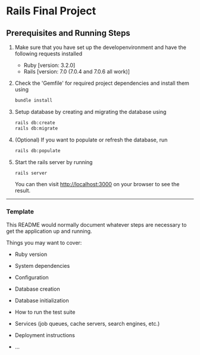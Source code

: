# Rails Final Project

## Prerequisites and Running Steps

1. Make sure that you have set up the developenvironment and have the following requests installed
    - Ruby [version: 3.2.0]
    - Rails [version: 7.0 (7.0.4 and 7.0.6 all work)]

2. Check the 'Gemfile' for required project dependencies and install them using

    ```bash
    bundle install
    ```

3. Setup database by creating and migrating the database using

    ```bash
    rails db:create
    rails db:migrate
    ```

4. (Optional) If you want to populate or refresh the database, run
    
    ```bash
    rails db:populate
    ```

5. Start the rails server by running

    ```bash
    rails server
    ```
    You can then visit [http://localhost:3000](http://localhost:3000) on your browser to see the result.


------
### Template

This README would normally document whatever steps are necessary to get the
application up and running.

Things you may want to cover:

* Ruby version

* System dependencies

* Configuration

* Database creation

* Database initialization

* How to run the test suite

* Services (job queues, cache servers, search engines, etc.)

* Deployment instructions

* ...